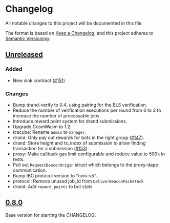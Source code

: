 # Changelog

All notable changes to this project will be documented in this file.

The format is based on [Keep a Changelog](https://keepachangelog.com/en/1.0.0/),
and this project adheres to [Semantic Versioning](https://semver.org/spec/v2.0.0.html).

## [Unreleased]

### Added

- New sink contract ([#151])

[#151]: https://github.com/noislabs/nois-contracts/pull/151

### Changes

- Bump drand-verify to 0.4, using pairing for the BLS verification.
- Reduce the number of verification executions per round from 6 to 3 to increase the number of processable jobs.
- Introduce reward point system for drand submissions.
- Upgrade CosmWasm to 1.2.
- icecube: Rename `admin` to `manager`.
- drand: Only pay out rewards for bots in the right group ([#147]).
- drand: Store height and tx_index of submission to allow finding transaction for a submission ([#153]).
- proxy: Make callback gas limit configurable and reduce value to 500k in tests.
- Pull out `RequestBeaconOrigin` struct which belongs to the proxy-dapp communication.
- Bump IBC protocol version to "nois-v5".
- protocol: Remove unused job_id from `DeliverBeaconPacketAck`
- drand: Add `reward_points` to bot stats

[#147]: https://github.com/noislabs/nois-contracts/pull/147
[#153]: https://github.com/noislabs/nois-contracts/issues/153

## [0.8.0]

Base version for starting the CHANGELOG.

[unreleased]: https://github.com/noislabs/nois-contracts/compare/v0.8.0...HEAD
[0.8.0]: https://github.com/noislabs/nois-contracts/tree/v0.8.0
